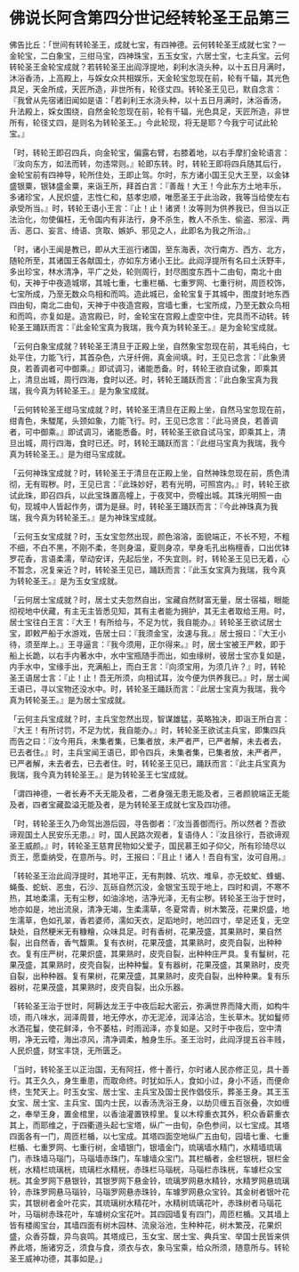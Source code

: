 # 佛说长阿含第四分世记经转轮圣王品第三

佛告比丘：「世间有转轮圣王，成就七宝，有四神德。云何转轮圣王成就七宝？一金轮宝，二白象宝，三绀马宝，四神珠宝，五玉女宝，六居士宝，七主兵宝。云何转轮圣王金轮宝成就？若转轮圣王出阎浮提地，刹利水浇头种，以十五日月满时，沐浴香汤，上高殿上，与婇女众共相娱乐，天金轮宝忽现在前，轮有千辐，其光色具足，天金所成，天匠所造，非世所有，轮径丈四。转轮圣王见已，默自念言：『我曾从先宿诸旧闻如是语：「若刹利王水浇头种，以十五日月满时，沐浴香汤，升法殿上，婇女围绕，自然金轮忽现在前，轮有千辐，光色具足，天匠所造，非世所有，轮径丈四，是则名为转轮圣王。」今此轮现，将无是耶？今我宁可试此轮宝。』

「时，转轮王即召四兵，向金轮宝，偏露右臂，右膝着地，以右手摩扪金轮语言：『汝向东方，如法而转，勿违常则。』轮即东转。时，转轮王即将四兵随其后行，金轮宝前有四神导，轮所住处，王即止驾。尔时，东方诸小国王见大王至，以金钵盛银粟，银钵盛金粟，来诣王所，拜首白言：『善哉！大王！今此东方土地丰乐，多诸珍宝，人民炽盛，志性仁和，慈孝忠顺，唯愿圣王于此治政，我等当给使左右承受所当。』时，转轮王语小王言：『止！止！诸贤！汝等则为供养我已，但当以正法治化，勿使偏枉，无令国内有非法行，身不杀生，教人不杀生、偷盗、邪淫、两舌、恶口、妄言、绮语、贪取、嫉妒、邪见之人，此即名为我之所治。』

「时，诸小王闻是教已，即从大王巡行诸国，至东海表，次行南方、西方、北方，随轮所至，其诸国王各献国土，亦如东方诸小王比。此阎浮提所有名曰土沃野丰，多出珍宝，林水清净，平广之处，轮则周行，封尽图度东西十二由旬，南北十由旬，天神于中夜造城墎，其城七重，七重栏楯、七重罗网、七重行树，周匝校饰，七宝所成，乃至无数众鸟相和而鸣。造此城已，金轮宝复于其城中，图度封地东西四由旬，南北二由旬，天神于中夜造宫殿，宫墙七重，七宝所成，乃至无数众鸟相和而鸣，亦复如是。造宫殿已，时，金轮宝在宫殿上虚空中住，完具而不动转。转轮圣王踊跃而言：『此金轮宝真为我瑞，我今真为转轮圣王。』是为金轮宝成就。

「云何白象宝成就？转轮圣王清旦于正殿上坐，自然象宝忽现在前，其毛纯白，七处平住，力能飞行，其首杂色，六牙纤佣，真金间填。时，王见已念言：『此象贤良，若善调者可中御乘。』即试调习，诸能悉备。时，转轮王欲自试象，即乘其上，清旦出城，周行四海，食时以还。时，转轮王踊跃而言：『此白象宝真为我瑞，我今真为转轮圣王。』是为象宝成就。

「云何转轮圣王绀马宝成就？时，转轮圣王清旦在正殿上坐，自然马宝忽现在前，绀青色，朱騣尾，头颈如象，力能飞行。时，王见已念言：『此马贤良，若善调者，可中御乘。』即试调习，诸能悉备。时，转轮圣王欲自试马宝，即乘其上，清旦出城，周行四海，食时已还。时，转轮王踊跃而言：『此绀马宝真为我瑞，我今真为转轮圣王。』是为绀马宝成就。

「云何神珠宝成就？时，转轮圣王于清旦在正殿上坐，自然神珠忽现在前，质色清彻，无有瑕秽。时，王见已言：『此珠妙好，若有光明，可照宫内。』时，转轮王欲试此珠，即召四兵，以此宝珠置高幢上，于夜冥中，赍幢出城。其珠光明照一由旬，现城中人皆起作务，谓为是昼。时，转轮圣王踊跃而言：『今此神珠真为我瑞，我今真为转轮圣王。』是为神珠宝成就。

「云何玉女宝成就？时，玉女宝忽然出现，颜色溶溶，面貌端正，不长不短，不粗不细，不白不黑，不刚不柔，冬则身温，夏则身凉，举身毛孔出栴檀香，口出优钵罗花香，言语柔濡，举动安详，先起后坐，不失宜则。时，转轮圣王见已无着，心不暂念，况复亲近？时，转轮圣王见已，踊跃而言：『此玉女宝真为我瑞，我今真为转轮圣王。』是为玉女宝成就。

「云何居士宝成就？时，居士丈夫忽然自出，宝藏自然财富无量，居士宿福，眼能彻视地中伏藏，有主无主皆悉见知，其有主者能为拥护，其无主者取给王用。时，居士宝往白王言：『大王！有所给与，不足为忧，我自能办。』转轮圣王欲试居士宝，即敕严船于水游戏，告居士曰：『我须金宝，汝速与我。』居士报曰：『大王小待，须至岸上。』王寻逼言：『我今须用，正尔得来。』时，居士宝被王严敕，即于船上长跪，以右手内著水中，水中宝瓶随手而出，如虫缘树，彼居士宝亦复如是，内手水中，宝缘手出，充满船上，而白王言：『向须宝用，为须几许？』时，转轮圣王语居士言：『止！止！吾无所须，向相试耳，汝今便为供养我已。』时，居士闻王语已，寻以宝物还没水中。时，转轮圣王踊跃而言：『此居士宝真为我瑞，我今真为转轮圣王。』是为居士宝成就。

「云何主兵宝成就？时，主兵宝忽然出现，智谋雄猛，英略独决，即诣王所白言：『大王！有所讨罚，不足为忧，我自能办。』时，转轮圣王欲试主兵宝，即集四兵而告之曰：『汝今用兵，未集者集，已集者放，未严者严，已严者解，未去者去，已去者住。』时，主兵宝闻王语已，即令四兵，未集者集，已集者放，未严者严，已严者解，未去者去，已去者住。时，转轮圣王见已，踊跃而言：『此主兵宝真为我瑞，我今真为转轮圣王。』是为转轮圣王七宝成就。

「谓四神德，一者长寿不夭无能及者，二者身强无患无能及者，三者颜貌端正无能及者，四者宝藏盈溢无能及者，是为转轮圣王成就七宝及四功德。

「时，转轮圣王久乃命驾出游后园，寻告御者：『汝当善御而行。所以然者？吾欲谛观国土人民安乐无患。』时，国人民路次观者，复语侍人：『汝且徐行，吾欲谛观圣王威颜。』时，转轮圣王慈育民物如父爱子，国民慕王如子仰父，所有珍琦尽以贡王，愿埀纳受，在意所与。时，王报曰：『且止！诸人！吾自有宝，汝可自用。』

「转轮圣王治此阎浮提时，其地平正，无有荆棘、坑坎、堆阜，亦无蚊虻、蜂蝎、蝇蚤、蛇蚖、恶虫，石沙、瓦砾自然沉没，金银宝玉现于地上，四时和调，不寒不热，其地柔濡，无有尘秽，如油涂地，洁净光泽，无有尘秽。转轮圣王治于世时，地亦如是，地出流泉，清净无竭，生柔濡草，冬夏常青，树木繁茂，花果炽盛，地生濡草，色如孔翠，香若婆师，濡如天衣，足蹈地时，地凹四寸，举足还复，无空缺处，自然粳米无有糠糩，众味具足。时有香树，花果茂盛，其果熟时，果自然裂，出自然香，香气馥熏。复有衣树，花果茂盛，其果熟时，皮壳自裂，出种种衣。复有庄严树，花果炽盛，其果熟时，皮壳自裂，出种种庄严具。复有鬘树，花果茂盛，其果熟时，皮壳自裂，出种种鬘。复有器树，花果茂盛，其果熟时，皮壳自裂，出种种器。复有果树，花果茂盛，其果熟时，皮壳自裂，出种种果。复有乐器树，花果茂盛，其果熟时，皮壳自裂，出众乐器。

「转轮圣王治于世时，阿耨达龙王于中夜后起大密云，弥满世界而降大雨，如构牛顷，雨八味水，润泽周普，地无停水，亦无泥淖，润泽沾洽，生长草木。犹如鬘师水洒花鬘，使花鲜泽，令不萎枯，时雨润泽，亦复如是。又时于中夜后，空中清明，净无云曀，海出凉风，清净调柔，触身生乐。圣王治时，此阎浮提五谷丰贱，人民炽盛，财宝丰饶，无所匮乏。

「当时，转轮圣王以正治国，无有阿抂，修十善行，尔时诸人民亦修正见，具十善行。其王久久，身生重患，而取命终。时犹如乐人，食如小过，身小不适，而便命终，生梵天上。时玉女宝、居士宝、主兵宝及国士民作倡伎乐，葬圣王身。其王玉女宝、居士宝、主兵宝、国内士民，以香汤洗浴王身，以劫贝缠五百张叠，次如缠之，奉举王身，置金棺里，以香油灌置铁椁里。复以木椁重衣其外，积众香薪重衣其上，而耶维之，于四衢道头起七宝塔，纵广一由旬，杂色参间，以七宝成。其塔四面各有一门，周匝栏楯，以七宝成。其塔四面空地纵广五由旬，园墙七重、七重栏楯、七重罗网、七重行树，金墙银门，银墙金门，琉璃墙水精门，水精墙琉璃门，赤珠墙马瑙门，马瑙墙赤珠门，车璩墙众宝门。其栏楯者，金栏银桄，银栏金桄，水精栏琉璃桄，琉璃栏水精桄，赤珠栏马瑙桄，马瑙栏赤珠桄，车璩栏众宝桄。其金罗网下悬银铃，其银罗网下悬金铃，琉璃罗网悬水精铃，水精罗网悬琉璃铃，赤珠罗网悬马瑙铃，马瑙罗网悬赤珠铃，车璩罗网悬众宝铃。其金树者银叶花实，其银树者金叶花实，其琉璃树水精花叶，水精树琉璃花叶，赤珠树者马瑙花叶，马瑙树赤珠花叶，车璩树众宝花叶。其四园墙复有四门，周匝栏楯。又其墙上皆有楼阁宝台，其墙四面有树木园林、流泉浴池，生种种花，树木繁茂，花果炽盛，众香芬馥，异鸟哀鸣。其塔成已，玉女宝、居士宝、典兵宝、举国士民皆来供养此塔，施诸穷乏，须食与食，须衣与衣，象马宝乘，给众所须，随意所与。转轮圣王威神功德，其事如是。」

